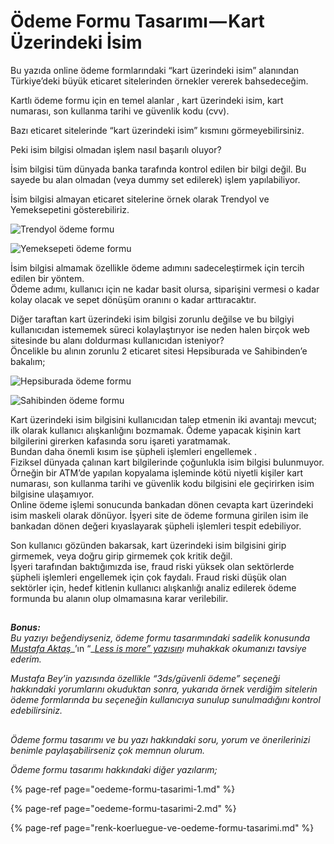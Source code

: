 # Ödeme Formu Tasarımı — Kart Üzerindeki İsim

Bu yazıda online ödeme formlarındaki “kart üzerindeki isim” alanından Türkiye’deki büyük eticaret sitelerinden örnekler vererek bahsedeceğim.

Kartlı ödeme formu için en temel alanlar , kart üzerindeki isim, kart numarası, son kullanma tarihi ve güvenlik kodu \(cvv\).

Bazı eticaret sitelerinde “kart üzerindeki isim” kısmını görmeyebilirsiniz.

Peki isim bilgisi olmadan işlem nasıl başarılı oluyor?

İsim bilgisi tüm dünyada banka tarafında kontrol edilen bir bilgi değil. Bu sayede bu alan olmadan \(veya dummy set edilerek\) işlem yapılabiliyor.

İsim bilgisi almayan eticaret sitelerine örnek olarak Trendyol ve Yemeksepetini gösterebiliriz.

![Trendyol &#xF6;deme formu](https://cdn-images-1.medium.com/max/800/1*9lwG-zjldUcM6kD5hok28w.png)

![Yemeksepeti &#xF6;deme formu](https://cdn-images-1.medium.com/max/800/1*lenadW_W02LRKpUaoe0XGg.png)

İsim bilgisi almamak özellikle ödeme adımını sadeceleştirmek için tercih edilen bir yöntem.   
Ödeme adımı, kullanıcı için ne kadar basit olursa, siparişini vermesi o kadar kolay olacak ve sepet dönüşüm oranını o kadar arttıracaktır.

Diğer taraftan kart üzerindeki isim bilgisi zorunlu değilse ve bu bilgiyi kullanıcıdan istememek süreci kolaylaştırıyor ise neden halen birçok web sitesinde bu alanı doldurması kullanıcıdan isteniyor?  
Öncelikle bu alının zorunlu 2 eticaret sitesi Hepsiburada ve Sahibinden’e bakalım;

![Hepsiburada &#xF6;deme formu](https://cdn-images-1.medium.com/max/800/1*A-lqT-2KPm8i_Sww8nsdyA.png)

![Sahibinden &#xF6;deme formu](https://cdn-images-1.medium.com/max/800/1*-w1RP3rynoZ-o0xXIbbBew.png)

Kart üzerindeki isim bilgisini kullanıcıdan talep etmenin iki avantajı mevcut;   
ilk olarak kullanıcı alışkanlığını bozmamak. Ödeme yapacak kişinin kart bilgilerini girerken kafasında soru işareti yaratmamak.   
Bundan daha önemli kısım ise şüpheli işlemleri engellemek .  
Fiziksel dünyada çalınan kart bilgilerinde çoğunlukla isim bilgisi bulunmuyor. Örneğin bir ATM’de yapılan kopyalama işleminde kötü niyetli kişiler kart numarası, son kullanma tarihi ve güvenlik kodu bilgisini ele geçirirken isim bilgisine ulaşamıyor.   
Online ödeme işlemi sonucunda bankadan dönen cevapta kart üzerindeki isim maskeli olarak dönüyor.  İşyeri site de ödeme formuna girilen isim ile bankadan dönen değeri kıyaslayarak şüpheli işlemleri tespit edebiliyor.

Son kullanıcı gözünden bakarsak, kart üzerindeki isim bilgisini girip girmemek, veya doğru girip girmemek çok kritik değil.   
İşyeri tarafından baktığımızda ise, fraud riski yüksek olan sektörlerde şüpheli işlemleri engellemek için çok faydalı. Fraud riski düşük olan sektörler için, hedef kitlenin kullanıcı alışkanlığı analiz edilerek ödeme formunda bu alanın olup olmamasına karar verilebilir.

## 

_**Bonus:**   
Bu yazıyı beğendiyseniz, ödeme formu tasarımındaki sadelik konusunda_ [_Mustafa Aktaş_](https://medium.com/@mustafa_aktas_)_’ın “_[_Less is more” yazısın_](https://medium.com/@mustafa_aktas_/less-is-more-25a7ab5407a2)_ı muhakkak okumanızı tavsiye ederim._

_Mustafa Bey’in yazısında özellikle “3ds/güvenli ödeme” seçeneği hakkındaki yorumlarını okuduktan sonra, yukarıda örnek verdiğim sitelerin ödeme formlarında bu seçeneğin kullanıcıya sunulup sunulmadığını kontrol edebilirsiniz._

## 

_Ödeme formu tasarımı ve bu yazı hakkındaki soru, yorum ve önerilerinizi benimle paylaşabilirseniz çok memnun olurum._

_Ödeme formu tasarımı hakkındaki diğer yazılarım;_ 

{% page-ref page="oedeme-formu-tasarimi-1.md" %}

{% page-ref page="oedeme-formu-tasarimi-2.md" %}

{% page-ref page="renk-koerluegue-ve-oedeme-formu-tasarimi.md" %}

